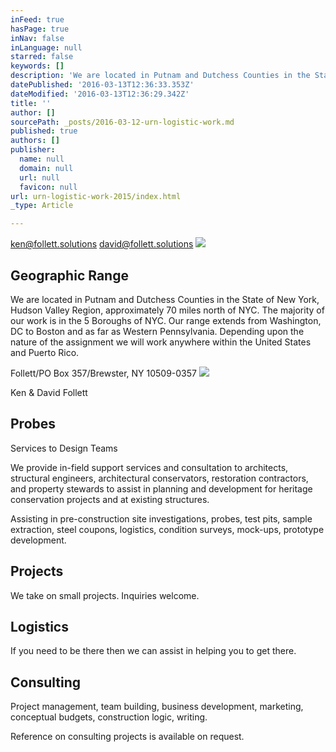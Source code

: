 ```yaml
---
inFeed: true
hasPage: true
inNav: false
inLanguage: null
starred: false
keywords: []
description: 'We are located in Putnam and Dutchess Counties in the State of New York, Hudson Valley Region, approximately 70 miles north of NYC. The majority of our work is in the 5 Boroughs of NYC. Our range extends from Washington, DC to Boston and as far as Western Pennsylvania. Depending upon the nature of the assignment we will work anywhere within the United States and Puerto Rico.'
datePublished: '2016-03-13T12:36:33.353Z'
dateModified: '2016-03-13T12:36:29.342Z'
title: ''
author: []
sourcePath: _posts/2016-03-12-urn-logistic-work.md
published: true
authors: []
publisher:
  name: null
  domain: null
  url: null
  favicon: null
url: urn-logistic-work-2015/index.html
_type: Article

---
```

ken@follett.solutions    david@follett.solutions
![](https://the-grid-user-content.s3-us-west-2.amazonaws.com/5adf5743-6a92-4179-b6c3-30cfd2b5d63b.jpg)

## Geographic Range

We are located in Putnam and Dutchess Counties in the State of New York, Hudson Valley Region, approximately 70 miles north of NYC. The majority of our work is in the 5 Boroughs of NYC. Our range extends from Washington, DC to Boston and as far as Western Pennsylvania. Depending upon the nature of the assignment we will work anywhere within the United States and Puerto Rico.

Follett/PO Box 357/Brewster, NY 10509-0357
![](https://the-grid-user-content.s3-us-west-2.amazonaws.com/e288d5b4-f2c1-420b-88e3-e68a364f6b22.jpg)

Ken & David Follett

## Probes

Services to Design Teams

We provide in-field support services and consultation to architects, structural engineers, architectural conservators, restoration contractors, and property stewards to assist in planning and development for heritage conservation projects and at existing structures.

Assisting in pre-construction site investigations, probes, test pits, sample extraction, steel coupons, logistics, condition surveys, mock-ups, prototype development.

## Projects

We take on small projects. Inquiries welcome.

## Logistics

If you need to be there then we can assist in helping you to get there.

## Consulting

Project management, team building, business development, marketing, conceptual budgets, construction logic, writing. 

Reference on consulting projects is available on request.